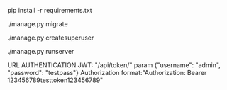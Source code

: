 pip install -r requirements.txt

./manage.py migrate

./manage.py createsuperuser

./manage.py runserver

URL AUTHENTICATION JWT: "/api/token/" param {"username": "admin", "password": "testpass"}
Authorization format:"Authorization: Bearer 123456789testtoken123456789" 
